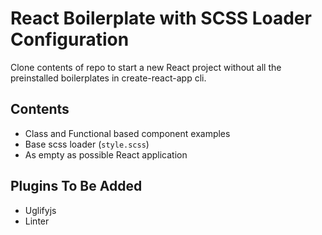 # React Boilerplate with SCSS Loader Configuration
Clone contents of repo to start a new React project without all the preinstalled boilerplates in create-react-app cli.

## Contents
* Class and Functional based component examples
* Base scss loader (``style.scss``)
* As empty as possible React application

## Plugins To Be Added
* Uglifyjs
* Linter
